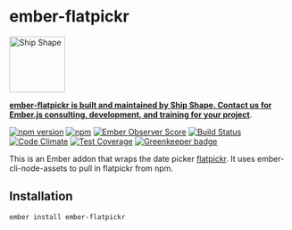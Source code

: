 # ember-flatpickr

<a href="https://shipshape.io/"><img src="http://i.imgur.com/KVqNjgO.png" alt="Ship Shape" width="100" height="100"/></a>

**[ember-flatpickr is built and maintained by Ship Shape. Contact us for Ember.js consulting, development, and training for your project](https://shipshape.io/ember-consulting/)**.

[![npm version](https://badge.fury.io/js/ember-flatpickr.svg)](http://badge.fury.io/js/ember-flatpickr)
[![npm](https://img.shields.io/npm/dm/ember-flatpickr.svg)]()
[![Ember Observer Score](https://emberobserver.com/badges/ember-flatpickr.svg)](https://emberobserver.com/addons/ember-flatpickr)
[![Build Status](https://travis-ci.org/shipshapecode/ember-flatpickr.svg?branch=master)](https://travis-ci.org/shipshapecode/ember-flatpickr)
[![Code Climate](https://codeclimate.com/github/shipshapecode/ember-flatpickr/badges/gpa.svg)](https://codeclimate.com/github/shipshapecode/ember-flatpickr)
[![Test Coverage](https://codeclimate.com/github/shipshapecode/ember-flatpickr/badges/coverage.svg)](https://codeclimate.com/github/shipshapecode/ember-flatpickr/coverage)
[![Greenkeeper badge](https://badges.greenkeeper.io/shipshapecode/ember-flatpickr.svg)](https://greenkeeper.io/)

This is an Ember addon that wraps the date picker [flatpickr](http://chmln.github.io/flatpickr/). It uses ember-cli-node-assets to pull in flatpickr from npm.

## Installation

```bash
ember install ember-flatpickr
```
